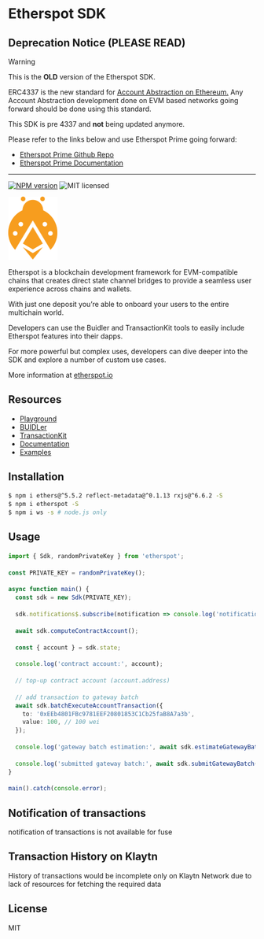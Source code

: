 # Etherspot SDK

## **Deprecation Notice (PLEASE READ)**

>[!WARNING]
>This is the **OLD** version of the Etherspot SDK. 

ERC4337 is the new standard for [Account Abstraction on Ethereum.](https://www.erc4337.io/) 
Any Account Abstraction development done on EVM based networks going forward should be done using this standard.

This SDK is pre 4337 and **not** being updated anymore. 

Please refer to the links below and use Etherspot Prime going forward:
- [Etherspot Prime Github Repo](https://github.com/etherspot/etherspot-prime-sdk)
- [Etherspot Prime Documentation](https://etherspot.fyi/introduction)

-----------------
[![NPM version][npm-image]][npm-url]
![MIT licensed][license-image]

<a href="https://www.etherspot.io">
<img src=".github/etherspot_logo.png" width="100"/>
</a>
 

Etherspot is a blockchain development framework for EVM-compatible chains that creates direct state channel bridges to provide a seamless user experience across chains and wallets.

With just one deposit you’re able to onboard your users to the entire multichain world.

Developers can use the Buidler and TransactionKit tools to easily include Etherspot features into their dapps.

For more powerful but complex uses, developers can dive deeper into the SDK and explore a number of custom use cases.

More information at [etherspot.io](https://www.etherspot.io)

## Resources

* [Playground](https://try.etherspot.dev)
* [BUIDLer](https://buidler.etherspot.io/)
* [TransactionKit](https://etherspot.io/transactionkit/)
* [Documentation](https://docs.etherspot.dev)
* [Examples](https://github.com/etherspot/etherspot-sdk/tree/develop/examples)

## Installation

```bash
$ npm i ethers@^5.5.2 reflect-metadata@^0.1.13 rxjs@^6.6.2 -S
$ npm i etherspot -S
$ npm i ws -s # node.js only
```

## Usage

```typescript
import { Sdk, randomPrivateKey } from 'etherspot';

const PRIVATE_KEY = randomPrivateKey();

async function main() {
  const sdk = new Sdk(PRIVATE_KEY);

  sdk.notifications$.subscribe(notification => console.log('notification:', notification));
  
  await sdk.computeContractAccount();
  
  const { account } = sdk.state;
  
  console.log('contract account:', account);
  
  // top-up contract account (account.address)
  
  // add transaction to gateway batch
  await sdk.batchExecuteAccountTransaction({
    to: '0xEEb4801FBc9781EEF20801853C1Cb25faB8A7a3b',
    value: 100, // 100 wei
  });
  
  console.log('gateway batch estimation:', await sdk.estimateGatewayBatch());

  console.log('submitted gateway batch:', await sdk.submitGatewayBatch());
}

main().catch(console.error);
```

## Notification of transactions

notification of transactions is not available for fuse

## Transaction History on Klaytn

History of transactions would be incomplete only on Klaytn Network due to lack of resources for fetching the required data


## License

MIT

[npm-image]: https://badge.fury.io/js/etherspot.svg
[npm-url]: https://npmjs.org/package/etherspot
[license-image]: https://img.shields.io/badge/license-MIT-blue.svg

